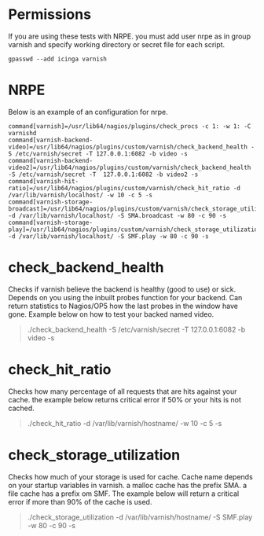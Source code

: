 # Permissions
If you are using these tests with NRPE. you must add user nrpe as in group varnish and specify working directory or secret file for each script. 
```
gpasswd --add icinga varnish
```

# NRPE
Below is an example of an configuration for nrpe.


```
command[varnish]=/usr/lib64/nagios/plugins/check_procs -c 1: -w 1: -C varnishd
command[varnish-backend-video]=/usr/lib64/nagios/plugins/custom/varnish/check_backend_health -S /etc/varnish/secret -T 127.0.0.1:6082 -b video -s
command[varnish-backend-video2]=/usr/lib64/nagios/plugins/custom/varnish/check_backend_health -S /etc/varnish/secret -T  127.0.0.1:6082 -b video2 -s
command[varnish-hit-ratio]=/usr/lib64/nagios/plugins/custom/varnish/check_hit_ratio -d /var/lib/varnish/localhost/ -w 10 -c 5 -s
command[varnish-storage-broadcast]=/usr/lib64/nagios/plugins/custom/varnish/check_storage_utilization -d /var/lib/varnish/localhost/ -S SMA.broadcast -w 80 -c 90 -s
command[varnish-storage-play]=/usr/lib64/nagios/plugins/custom/varnish/check_storage_utilization -d /var/lib/varnish/localhost/ -S SMF.play -w 80 -c 90 -s
```

# check_backend_health
Checks if varnish believe the backend is healthy (good to use) or sick. Depends on you using the inbuilt probes function for your backend. Can return statistics to Nagios/OP5 how the last probes in the window have gone. Example below on how to test your backed named video.

> ./check_backend_health -S /etc/varnish/secret -T 127.0.0.1:6082 -b video -s

# check_hit_ratio
Checks how many percentage of all requests that are hits against your cache. the example below returns critical error if 50% or your hits is not cached.

> ./check_hit_ratio -d /var/lib/varnish/hostname/ -w 10 -c 5 -s

# check_storage_utilization
Checks how much of your storage is used for cache. Cache name depends on your startup variables in varnish. a malloc cache has the prefix SMA. a file cache has a prefix om SMF. The example below will return a critical error if more than 90% of the cache is used.

> ./check_storage_utilization -d /var/lib/varnish/hostname/ -S SMF.play -w 80 -c 90 -s
